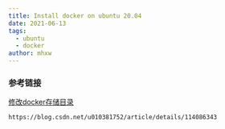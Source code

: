 ```yaml
---
title: Install docker on ubuntu 20.04
date: 2021-06-13
tags: 
  - ubuntu
  - docker
author: mhxw
---
```


### 参考链接

[修改docker存储目录](2021-5-16-install-docker-and-mysql-8-on-ubuntu.md)

```shell
https://blog.csdn.net/u010381752/article/details/114086343
```

